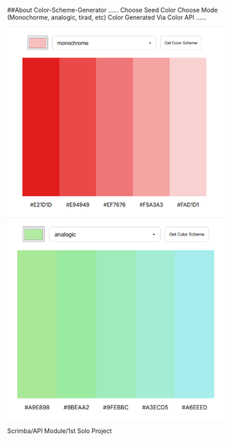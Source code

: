 ##About Color-Scheme-Generator
......
Choose Seed Color
Choose Mode (Monochorme, analogic, tirad, etc) 
Color Generated Via Color API 
......

![Alt Text](result.png)
![Alt Text](result2.png)

Scrimba/API Module/1st Solo Project
